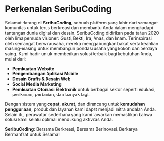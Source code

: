 # Perkenalan SeribuCoding  

Selamat datang di **SeribuCoding**, sebuah platform yang lahir dari semangat komunitas untuk terus berkreasi dan membantu Anda dalam menghadapi tantangan dunia digital dan desain. SeribuCoding didirikan pada tahun 2020 oleh lima pemuda visioner: Gusti, Bekti, Ira, Anas, dan Imam. Terinspirasi oleh semangat berwirausaha, mereka menggabungkan bakat serta keahlian masing-masing untuk membangun pondasi usaha yang kokoh dan berdaya saing. Kami hadir untuk memberikan solusi terbaik bagi kebutuhan Anda, mulai dari:

- **Pembuatan Website**  
- **Pengembangan Aplikasi Mobile**  
- **Desain Grafis & Desain Web**  
- **Social Media Marketing**  
- **Pembuatan Otomasi Elektronik** untuk berbagai sektor seperti edukasi, perikanan, pertanian, dan banyak lagi.  

Dengan sistem yang **cepat**, **akurat**, dan dirancang untuk **kemudahan penggunaan**, produk dan layanan kami dapat menjadi mitra andalan Anda. Selain itu, perawatan sederhana yang kami tawarkan memastikan bahwa solusi kami selalu optimal mendukung aktivitas Anda.  

**SeribuCoding**: Bersama Berkreasi, Bersama Berinovasi, Berkarya Bermanfaat untuk Sesama!  


